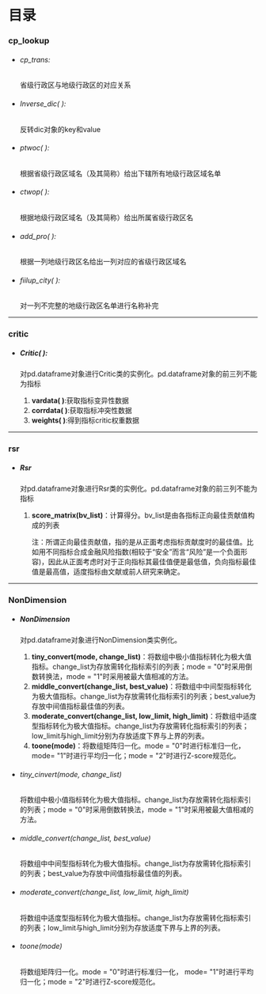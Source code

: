 # 目录

### cp_lookup

- ###### cp_trans:

  省级行政区与地级行政区的对应关系

- ###### Inverse_dic( ):

  反转dic对象的key和value

- ###### ptwoc( ):

  根据省级行政区域名（及其简称）给出下辖所有地级行政区域名单

- ###### ctwop( ):

  根据地级行政区域名（及其简称）给出所属省级行政区名

- ###### add_pro( ):

  根据一列地级行政区名给出一列对应的省级行政区域名

- ###### fiilup_city( ):

  对一列不完整的地级行政区名单进行名称补完

------

### critic

- ##### Critic( ):

  对pd.dataframe对象进行Critic类的实例化。pd.dataframe对象的前三列不能为指标

  1. **vardata( )**:获取指标变异性数据
  2. **corrdata( )**:获取指标冲突性数据
  3. **weights( )**:得到指标critic权重数据

------

### rsr

- ##### Rsr

  对pd.dataframe对象进行Rsr类的实例化。pd.dataframe对象的前三列不能为指标

  1. **score_matrix(bv_list)**：计算得分。bv_list是由各指标正向最佳贡献值构成的列表

     注：所谓正向最佳贡献值，指的是从正面考虑指标贡献度时的最佳值。比如用不同指标合成金融风险指数(相较于“安全”而言“风险”是一个负面形容)，因此从正面考虑时对于正向指标其最佳值便是最低值，负向指标最佳值是最高值，适度指标由文献或前人研究来确定。


------

### NonDimension

- ##### **NonDimension**

  对pd.dataframe对象进行NonDimension类实例化。

  1. **tiny_convert(mode, change_list)**：将数组中极小值指标转化为极大值指标。change_list为存放需转化指标索引的列表；mode = "0"时采用倒数转换法，mode = "1"时采用被最大值相减的方法。
  2. **middle_convert(change_list, best_value)**：将数组中中间型指标转化为极大值指标。change_list为存放需转化指标索引的列表；best_value为存放中间值指标最佳值的列表。
  3. **moderate_convert(change_list, low_limit, high_limit)**：将数组中适度型指标转化为极大值指标。change_list为存放需转化指标索引的列表；low_limit与high_limit分别为存放适度下界与上界的列表。
  4. **toone(mode)**：将数组矩阵归一化。mode = "0"时进行标准归一化， mode= "1"时进行平均归一化；mode = "2"时进行Z-score规范化。

- ###### tiny_cinvert(mode, change_list)

  将数组中极小值指标转化为极大值指标。change_list为存放需转化指标索引的列表；mode = "0"时采用倒数转换法，mode = "1"时采用被最大值相减的方法。

- ###### middle_convert(change_list, best_value)

  将数组中中间型指标转化为极大值指标。change_list为存放需转化指标索引的列表；best_value为存放中间值指标最佳值的列表。

- ###### moderate_convert(change_list, low_limit, high_limit)

  将数组中适度型指标转化为极大值指标。change_list为存放需转化指标索引的列表；low_limit与high_limit分别为存放适度下界与上界的列表。

- ###### toone(mode)

  将数组矩阵归一化。mode = "0"时进行标准归一化， mode= "1"时进行平均归一化；mode = "2"时进行Z-score规范化。

  
